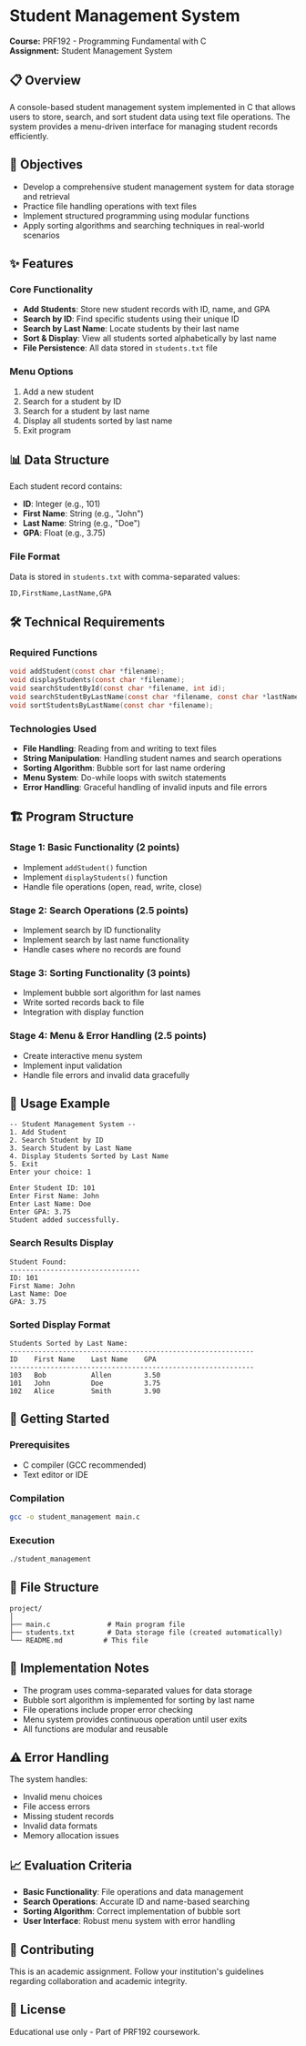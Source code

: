 # Student Management System

**Course:** PRF192 - Programming Fundamental with C  
**Assignment:** Student Management System

## 📋 Overview

A console-based student management system implemented in C that allows users to store, search, and sort student data using text file operations. The system provides a menu-driven interface for managing student records efficiently.

## 🎯 Objectives

- Develop a comprehensive student management system for data storage and retrieval
- Practice file handling operations with text files
- Implement structured programming using modular functions
- Apply sorting algorithms and searching techniques in real-world scenarios

## ✨ Features

### Core Functionality
- **Add Students**: Store new student records with ID, name, and GPA
- **Search by ID**: Find specific students using their unique ID
- **Search by Last Name**: Locate students by their last name
- **Sort & Display**: View all students sorted alphabetically by last name
- **File Persistence**: All data stored in `students.txt` file

### Menu Options
1. Add a new student
2. Search for a student by ID
3. Search for a student by last name
4. Display all students sorted by last name
5. Exit program

## 📊 Data Structure

Each student record contains:
- **ID**: Integer (e.g., 101)
- **First Name**: String (e.g., "John")
- **Last Name**: String (e.g., "Doe")
- **GPA**: Float (e.g., 3.75)

### File Format
Data is stored in `students.txt` with comma-separated values:
```
ID,FirstName,LastName,GPA
```

## 🛠️ Technical Requirements

### Required Functions
```c
void addStudent(const char *filename);
void displayStudents(const char *filename);
void searchStudentById(const char *filename, int id);
void searchStudentByLastName(const char *filename, const char *lastName);
void sortStudentsByLastName(const char *filename);
```

### Technologies Used
- **File Handling**: Reading from and writing to text files
- **String Manipulation**: Handling student names and search operations
- **Sorting Algorithm**: Bubble sort for last name ordering
- **Menu System**: Do-while loops with switch statements
- **Error Handling**: Graceful handling of invalid inputs and file errors

## 🏗️ Program Structure

### Stage 1: Basic Functionality (2 points)
- Implement `addStudent()` function
- Implement `displayStudents()` function
- Handle file operations (open, read, write, close)

### Stage 2: Search Operations (2.5 points)
- Implement search by ID functionality
- Implement search by last name functionality
- Handle cases where no records are found

### Stage 3: Sorting Functionality (3 points)
- Implement bubble sort algorithm for last names
- Write sorted records back to file
- Integration with display function

### Stage 4: Menu & Error Handling (2.5 points)
- Create interactive menu system
- Implement input validation
- Handle file errors and invalid data gracefully

## 📖 Usage Example

```
-- Student Management System --
1. Add Student
2. Search Student by ID
3. Search Student by Last Name
4. Display Students Sorted by Last Name
5. Exit
Enter your choice: 1

Enter Student ID: 101
Enter First Name: John
Enter Last Name: Doe
Enter GPA: 3.75
Student added successfully.
```

### Search Results Display
```
Student Found:
--------------------------------
ID: 101
First Name: John
Last Name: Doe
GPA: 3.75
```

### Sorted Display Format
```
Students Sorted by Last Name:
------------------------------------------------------------
ID    First Name    Last Name    GPA
------------------------------------------------------------
103   Bob           Allen        3.50
101   John          Doe          3.75
102   Alice         Smith        3.90
```

## 🚀 Getting Started

### Prerequisites
- C compiler (GCC recommended)
- Text editor or IDE

### Compilation
```bash
gcc -o student_management main.c
```

### Execution
```bash
./student_management
```

## 📁 File Structure
```
project/
│
├── main.c              # Main program file
├── students.txt        # Data storage file (created automatically)
└── README.md          # This file
```

## 🔧 Implementation Notes

- The program uses comma-separated values for data storage
- Bubble sort algorithm is implemented for sorting by last name
- File operations include proper error checking
- Menu system provides continuous operation until user exits
- All functions are modular and reusable

## ⚠️ Error Handling

The system handles:
- Invalid menu choices
- File access errors
- Missing student records
- Invalid data formats
- Memory allocation issues

## 📈 Evaluation Criteria

- **Basic Functionality**: File operations and data management
- **Search Operations**: Accurate ID and name-based searching
- **Sorting Algorithm**: Correct implementation of bubble sort
- **User Interface**: Robust menu system with error handling

## 👥 Contributing

This is an academic assignment. Follow your institution's guidelines regarding collaboration and academic integrity.

## 📄 License

Educational use only - Part of PRF192 coursework.